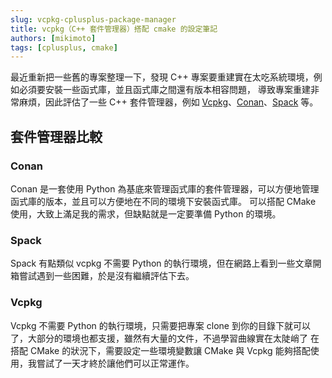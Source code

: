 ```yaml
---
slug: vcpkg-cplusplus-package-manager
title: vcpkg（C++ 套件管理器）搭配 cmake 的設定筆記
authors: [mikimoto]
tags: [cplusplus, cmake]
---
```


最近重新把一些舊的專案整理一下，發現 C++ 專案要重建實在太吃系統環境，例如必須要安裝一些函式庫，並且函式庫之間還有版本相容問題，
導致專案重建非常麻煩，因此評估了一些 C++ 套件管理器，例如 [Vcpkg](https://github.com/microsoft/vcpkg)、[Conan](https://github.com/conan-io/conan)、[Spack](https://github.com/spack/spack) 等。

<!-- truncate -->

<!-- toc -->

## 套件管理器比較 ##

### Conan ###

Conan 是一套使用 Python 為基底來管理函式庫的套件管理器，可以方便地管理函式庫的版本，並且可以方便地在不同的環境下安裝函式庫。
可以搭配 CMake 使用，大致上滿足我的需求，但缺點就是一定要準備 Python 的環境。

### Spack ###

Spack 有點類似 vcpkg 不需要 Python 的執行環境，但在網路上看到一些文章開箱嘗試遇到一些困難，於是沒有繼續評估下去。

### Vcpkg ###

Vcpkg 不需要 Python 的執行環境，只需要把專案 clone 到你的目錄下就可以了，大部分的環境也都支援，雖然有大量的文件，不過學習曲線實在太陡峭了
在搭配 CMake 的狀況下，需要設定一些環境變數讓 CMake 與 Vcpkg 能夠搭配使用，我嘗試了一天才終於讓他們可以正常運作。
 